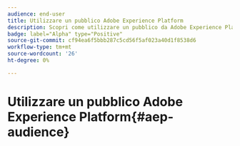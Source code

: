 ```yaml
---
audience: end-user
title: Utilizzare un pubblico Adobe Experience Platform
description: Scopri come utilizzare un pubblico da Adobe Experience Platform
badge: label="Alpha" type="Positive"
source-git-commit: cf94ea6f5bbb287c5cd56f5af023a40d1f8538d6
workflow-type: tm+mt
source-wordcount: '26'
ht-degree: 0%

---
```


# Utilizzare un pubblico Adobe Experience Platform{#aep-audience}
